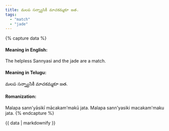 ```yaml
---
title: మలప సన్న్యాసికీ మాచకమ్మకూ జత.
tags:
  - "match"
  - "jade"
---
```


{% capture data %}
#### Meaning in English:
The helpless Sannyasi and the jade are a match.

#### Meaning in Telugu:
మలప సన్న్యాసికీ మాచకమ్మకూ జత.

#### Romanization:
Malapa sann'yāsikī mācakam'makū jata.
Malapa sann'yasiki macakam'maku jata.
{% endcapture %}

{{ data | markdownify }}


